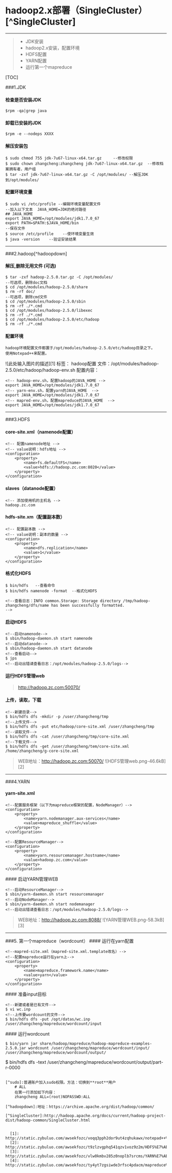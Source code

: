 # hadoop2.x部署（SingleCluster）[^SingleCluster]
------

> - JDK安装
> - hadoop2.x安装，配置环境
> - HDFS配置
> - YARN配置
> - 运行第一个mapreduce

[TOC]


###1.JDK
#### <i class="icon-chevron-right"></i> 检查是否安装JDK
```
$rpm -qa|grep java
```
####  卸载已安装的JDK
```
$rpm -e --nodeps XXXX
```

####  <i class="icon-chevron-right"></i> 解压安装包
```
$ sudo chmod 755 jdk-7u67-linux-x64.tar.gz     --修改权限
$ sudo chown zhangcheng:zhangcheng jdk-7u67-linux-x64.tar.gz  --修改档案拥有者，用户组 
$ tar -zxf jdk-7u67-linux-x64.tar.gz -C /opt/modules/ --解压JDK到/opt/modules/
```
#### <i class="icon-chevron-right"></i>  配置环境变量
```
$ sudo vi /etc/profile --编辑环境变量配置文件
--加入以下文本  JAVA_HOME=JDK的绝对路径
## JAVA_HOME
export JAVA_HOME=/opt/modules/jdk1.7.0_67
export PATH=$PATH:$JAVA_HOME/bin
--保存文件
$ source /etc/profile    --使环境变量生效
$ java -version    --验证安装结果
```
----
###2.hadoop[^hadoopdown]
#### <i class="icon-chevron-right"></i> 解压,删除无用文件 (可选)
```
$ tar -zxf hadoop-2.5.0.tar.gz -C /opt/modules/
--可选项，删除doc文档
$ cd /opt/modules/hadoop-2.5.0/share
$ rm -rf doc/
--可选项，删除cmd文件
$ cd /opt/modules/hadoop-2.5.0/sbin
$ rm -rf ./*.cmd
$ cd /opt/modules/hadoop-2.5.0/libexec
$ rm -rf ./*.cmd
$ cd /opt/modules/hadoop-2.5.0/etc/hadoop
$ rm -rf ./*.cmd

```
#### <i class="icon-chevron-right"></i> 配置环境
```
hadoop环境配置文件都置于/opt/modules/hadoop-2.5.0/etc/hadoop目录之下。
使用Notepad++来配置。

```
![此处输入图片的描述][1]
标签： hadoop配置 
文件：/opt/modules/hadoop-2.5.0/etc/hadoop/hadoop-env.sh
配置内容：
```
<!-- hadoop-env.sh，配置hadoop的JAVA_HOME --> 
export JAVA_HOME=/opt/modules/jdk1.7.0_67
<!-- yarn-env.sh，配置yarn的JAVA_HOME  --> 
export JAVA_HOME=/opt/modules/jdk1.7.0_67
<!-- mapred-env.sh，配置mapreduce的JAVA_HOME  --> 
export JAVA_HOME=/opt/modules/jdk1.7.0_67
```
----
###3.HDFS
#### <i class="icon-chevron-right"></i> core-site.xml（namenode配置） 
```
<!-- 配置namenode地址 -->
<!-- value说明：hdfs地址 -->
<configuration>
    <property>
        <name>fs.defaultFS</name>
        <value>hdfs://hadoop.zc.com:8020</value>
    </property>
</configuration>
```
#### <i class="icon-chevron-right"></i> slaves（datanode配置）
```
<!-- 添加使用机的主机名 -->
hadoop.zc.com
```
#### <i class="icon-chevron-right"></i> hdfs-site.xm（配置副本数）
```
<!-- 配置副本数 -->
<!-- value说明：副本的数量 -->
<configuration>
    <property>
        <name>dfs.replication</name>
        <value>1</value>
    </property>
</configuration>
```
#### <i class="icon-chevron-right"></i> 格式化HDFS
```linux
$ bin/hdfs   --查看命令
$ bin/hdfs namenode -format  --格式化HDFS

<!--查看日志：INFO common.Storage: Storage directory /tmp/hadoop-zhangcheng/dfs/name has been successfully formatted.
-->

```
#### <i class="icon-chevron-right"></i> 启动HDFS
```
<!--启动namenode-->
$ sbin/hadoop-daemon.sh start namenode
<!--启动datanode-->
$ sbin/hadoop-daemon.sh start datanode
<!--查看启动-->
$ jps
<!--启动出错请查看日志：/opt/modules/hadoop-2.5.0/logs-->
```
#### <i class="icon-chevron-right"></i> 运行HDFS管理web
> http://hadoop.zc.com:50070/

#### <i class="icon-chevron-right"></i> 上传，读取，下载
```
<!--新建目录-->
$ bin/hdfs dfs -mkdir -p /user/zhangcheng/tmp
<!--上传文件-->
$ bin/hdfs dfs -put etc/hadoop/core-site.xml /user/zhangcheng/tmp
<!--读取文件-->
$ bin/hdfs dfs -cat /user/zhangcheng/tmp/core-site.xml
<!--下载文件-->
$ bin/hdfs dfs -get /user/zhangcheng/tem/core-site.xml /home/zhangcheng/g-core-site.xml

```
> WEB地址：http://hadoop.zc.com:50070/
![HDFS管理web.png-46.6kB][2]

----
###4.YARN
#### <i class="icon-chevron-right"></i> yarn-site.xml
```
<!--配置服务框架（以下为mapreduce框架的配置，NodeManager）-->
<configuration>
    <property>
        <name>yarn.nodemanager.aux-services</name>
        <value>mapreduce_shuffle</value>
    </property>
</configuration>

<!--配置ResourceManager-->
<configuration>
    <property>
        <name>yarn.resourcemanager.hostname</name>
        <value>hadoop.zc.com</value>
    </property>
</configuration>
```

####<i class="icon-chevron-right"></i> 启动YARN管理WEB
```
<!--启动ResourceManager-->
$ sbin/yarn-daemon.sh start resourcemanager
<!--启动NodeManager-->
$ sbin/yarn-daemon.sh start nodemanager
<!--启动出错请查看日志：/opt/modules/hadoop-2.5.0/logs-->
```
> WEB地址：http://hadoop.zc.com:8088/
![YARN管理WEB.png-58.3kB][3]

----
###5. 第一个mapreduce（wordcount）
####<i class="icon-chevron-right"></i>  运行在yarn配置
```
<!--mapred-site.xml（mapred-site.xml.template改名）-->
<!--配置mapreduce运行在yarn上-->
<configuration>
    <property>
        <name>mapreduce.framework.name</name>
        <value>yarn</value>
    </property>
</configuration>
```
####<i class="icon-chevron-right"></i>  准备input目标
```
<!--新建或者是已有文件-->
$ vi wc.inp
<!--上传要wordcount的文件-->
$ bin/hdfs dfs -put /opt/datas/wc.inp /user/zhangcheng/mapreduce/wordcount/input
```
####<i class="icon-chevron-right"></i>  运行wordcount
```
$ bin/yarn jar share/hadoop/mapreduce/hadoop-mapreduce-examples-2.5.0.jar wordcount /user/zhangcheng/mapreduce/wordcount/input/ /user/zhangcheng/mapreduce/wordcount/output/
```
<!--查看运行结果-->
$ bin/hdfs dfs -text /user/zhangcheng/mapreduce/wordcount/output/part-r-0000
```

[^sudo]:普通账户加入sudo权限。方法：切换到**root**用户
    # ALL
	在第一行添加如下内容：
	zhangcheng ALL=(root)NOPASSWD:ALL
	
[^hadoopdown]:地址：https://archive.apache.org/dist/hadoop/common/

[^SingleCluster]:http://hadoop.apache.org/docs/current/hadoop-project-dist/hadoop-common/SingleCluster.html


  [1]: http://static.zybuluo.com/awsekfozc/voqq3pph2dor9ut4zqhukawx/notepad++%E9%85%8D%E7%BD%AE%E8%BF%9E%E6%8E%A5.png
  [2]: http://static.zybuluo.com/awsekfozc/t9zlzvgphq541qzv1voz9z2m/HDFS%E7%AE%A1%E7%90%86web.png
  [3]: http://static.zybuluo.com/awsekfozc/vlw0kmbv285z0noplb7srcms/YARN%E7%AE%A1%E7%90%86WEB.png
  [4]: http://static.zybuluo.com/awsekfozc/ty4yt7zgsiwde3rfsc4pdacm/mapreduce%E8%BF%90%E8%A1%8C%E7%BB%93%E6%9E%9C.png